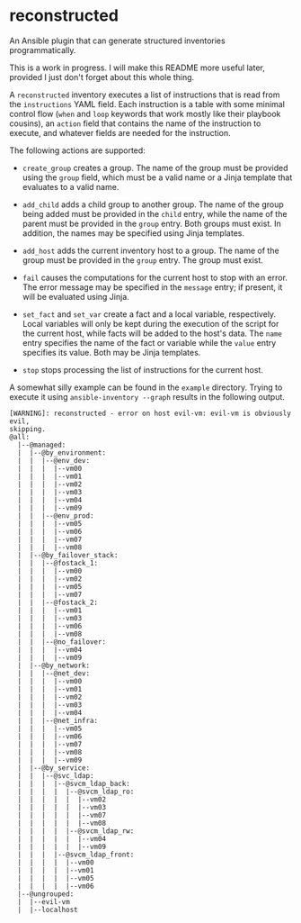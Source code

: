 reconstructed
=============

An Ansible plugin that can generate structured inventories programmatically.

This is a work in progress. I will make this README more useful later, provided
I just don't forget about this whole thing.

A `reconstructed` inventory executes a list of instructions that is read
from the `instructions` YAML field. Each instruction is a table with some
minimal control flow (`when` and `loop` keywords that work mostly like their
playbook cousins), an `action` field that contains the name of the instruction
to execute, and whatever fields are needed for the instruction.

The following actions are supported:

  * `create_group` creates a group. The name of the group must be
    provided using the `group` field, which must be a valid name or a
    Jinja template that evaluates to a valid name.

  * `add_child` adds a child group to another group. The name of the
    group being added must be provided in the `child` entry, while
    the name of the parent must be provided in the `group` entry. Both
    groups must exist. In addition, the names may be specified using
    Jinja templates.

  * `add_host` adds the current inventory host to a group. The name
    of the group must be provided in the `group` entry. The group
    must exist.

  * `fail` causes the computations for the current host to stop with
    an error. The error message may be specified in the `message`
    entry; if present, it will be evaluated using Jinja.

  * `set_fact` and `set_var` create a fact and a local variable,
    respectively. Local variables will only be kept during the execution
    of the script for the current host, while facts will be added to the
    host's data. The `name` entry specifies the name of the fact or
    variable while the `value` entry specifies its value. Both may be
    Jinja templates.

  * `stop` stops processing the list of instructions for the current
    host.

A somewhat silly example can be found in the `example` directory. Trying to
execute it using `ansible-inventory --graph` results in the following output.

```
[WARNING]: reconstructed - error on host evil-vm: evil-vm is obviously evil,
skipping.
@all:
  |--@managed:
  |  |--@by_environment:
  |  |  |--@env_dev:
  |  |  |  |--vm00
  |  |  |  |--vm01
  |  |  |  |--vm02
  |  |  |  |--vm03
  |  |  |  |--vm04
  |  |  |  |--vm09
  |  |  |--@env_prod:
  |  |  |  |--vm05
  |  |  |  |--vm06
  |  |  |  |--vm07
  |  |  |  |--vm08
  |  |--@by_failover_stack:
  |  |  |--@fostack_1:
  |  |  |  |--vm00
  |  |  |  |--vm02
  |  |  |  |--vm05
  |  |  |  |--vm07
  |  |  |--@fostack_2:
  |  |  |  |--vm01
  |  |  |  |--vm03
  |  |  |  |--vm06
  |  |  |  |--vm08
  |  |  |--@no_failover:
  |  |  |  |--vm04
  |  |  |  |--vm09
  |  |--@by_network:
  |  |  |--@net_dev:
  |  |  |  |--vm00
  |  |  |  |--vm01
  |  |  |  |--vm02
  |  |  |  |--vm03
  |  |  |  |--vm04
  |  |  |--@net_infra:
  |  |  |  |--vm05
  |  |  |  |--vm06
  |  |  |  |--vm07
  |  |  |  |--vm08
  |  |  |  |--vm09
  |  |--@by_service:
  |  |  |--@svc_ldap:
  |  |  |  |--@svcm_ldap_back:
  |  |  |  |  |--@svcm_ldap_ro:
  |  |  |  |  |  |--vm02
  |  |  |  |  |  |--vm03
  |  |  |  |  |  |--vm07
  |  |  |  |  |  |--vm08
  |  |  |  |  |--@svcm_ldap_rw:
  |  |  |  |  |  |--vm04
  |  |  |  |  |  |--vm09
  |  |  |  |--@svcm_ldap_front:
  |  |  |  |  |--vm00
  |  |  |  |  |--vm01
  |  |  |  |  |--vm05
  |  |  |  |  |--vm06
  |--@ungrouped:
  |  |--evil-vm
  |  |--localhost
```
